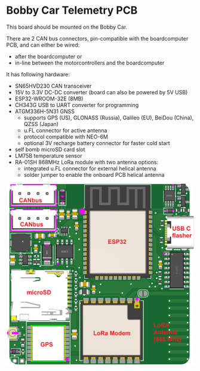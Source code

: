 # Bobby Car Telemetry PCB

This board should be mounted on the Bobby Car.

There are 2 CAN bus connectors, pin-compatible with the boardcomputer PCB, and can either be wired:
- after the boardcomputer or
- in-line between the motorcontrollers and the boardcomputer

It has following hardware:
- SN65HVD230 CAN transceiver
- 15V to 3.3V DC-DC converter (board can also be powered by 5V USB)
- ESP32-WROOM-32E (8MB)
- CH343G USB to UART converter for programming
- ATGM336H-5N31 GNSS
  - supports GPS (US), GLONASS (Russia), Galileo (EU), BeiDou (China), QZSS (Japan)
  - u.FL connector for active antenna 
  - protocol compatible with NEO-6M
  - optional 3V recharge battery connector for faster cold start
- self bomb microSD card slot
- LM75B temperature sensor
- RA-01SH 868MHz LoRa module with two antenna options:
  - integrated u.FL connector for external helical antenna
  - solder jumper to enable the onboard PCB helical antenna


![PCB image](documentation/top_view_annotated.png)
